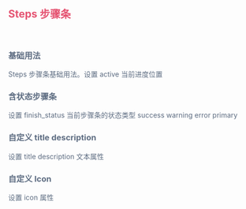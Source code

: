 <script setup>
import BaseUse from './demos/BaseUse.vue'//基本用法
import StatusSteps from './demos/StatusSteps.vue';
import TextSteps from './demos/TextSteps.vue';
import IconSteps from './demos/IconSteps.vue'
</script>

## <font color=#e55472>Steps 步骤条</font>

<br>

### <font color=#5e6d82>基础用法</font>

<font color=#5e6d82>Steps 步骤条基础用法。设置 active 当前进度位置</font>

<BaseUse/>

### <font color=#5e6d82>含状态步骤条</font>

<font color=#5e6d82>设置 finish_status 当前步骤条的状态类型 success warning error primary</font>

<StatusSteps/>

### <font color=#5e6d82>自定义 title description</font>

<font color=#5e6d82>设置 title description 文本属性</font>

<TextSteps/>

### <font color=#5e6d82>自定义 Icon</font>

<font color=#5e6d82>设置 icon 属性</font>

<IconSteps/>
